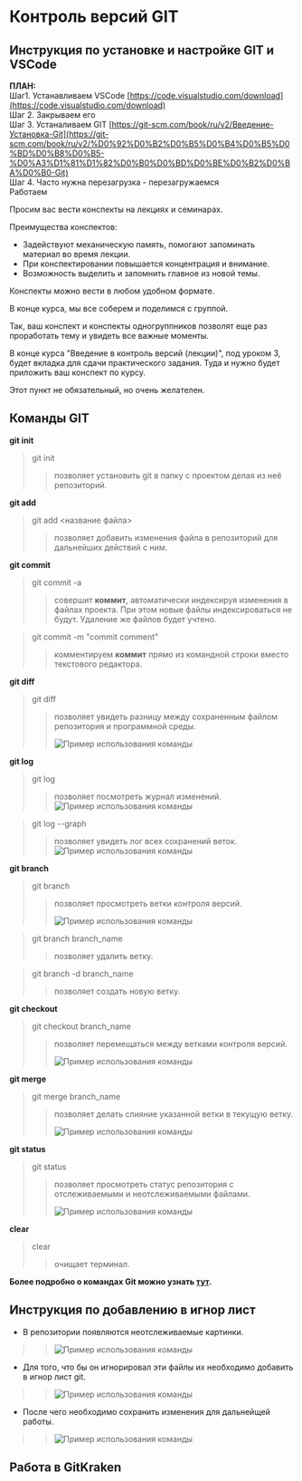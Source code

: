# Контроль версий GIT

## Инструкция по установке и настройке GIT и VSCode

**ПЛАН:**  
 Шаг1. Устанавливаем VSCode [https://code.visualstudio.com/download](https://code.visualstudio.com/download)  
 Шаг 2. Закрываем его  
 Шаг 3. Устаналиваем GIT [https://git-scm.com/book/ru/v2/Введение-Установка-Git](https://git-scm.com/book/ru/v2/%D0%92%D0%B2%D0%B5%D0%B4%D0%B5%D0%BD%D0%B8%D0%B5-%D0%A3%D1%81%D1%82%D0%B0%D0%BD%D0%BE%D0%B2%D0%BA%D0%B0-Git)  
 Шаг 4. Часто нужна перезагрузка - перезагружаемся  
 Работаем
 
 Просим вас вести конспекты на лекциях и семинарах.
 
 Преимущества конспектов:  
 - Задействуют механическую память, помогают запоминать материал во время лекции.  
 - При конспектировании повышается концентрация и внимание.  
 - Возможность выделить и запомнить главное из новой темы.
 
 Конспекты можно вести в любом удобном формате.
 
 В конце курса, мы все соберем и поделимся с группой.
 
 Так, ваш конспект и конспекты одногруппников позволят еще раз проработать тему и увидеть все важные моменты.
 
 В конце курса "Введение в контроль версий (лекции)", под уроком 3, будет вкладка для сдачи практического задания. Туда и нужно будет приложить ваш конспект по курсу.
 
 Этот пункт не обязательный, но очень желателен.

## Команды GIT

**git init**
>git init
>>позволяет установить git в папку с проектом делая из неё репозиторий.



**git add**
>git add <название файла>
>>позволяет добавить изменения файла в репозиторий для дальнейших действий с ним.


**git commit**
>git commit -a
>>совершит **коммит**, автоматически индексируя изменения в файлах проекта. При этом новые файлы индексироваться не будут. Удаление же файлов будет учтено.

>git commit -m "commit comment"
>>комментируем **коммит** прямо из командной строки вместо текстового редактора.

**git diff**
>git diff
>>позволяет увидеть разницу между сохраненным файлом репозитория и программной среды.
>>
>>![Пример использования команды](git_diff.png)

**git log**
>git log
>>позволяет посмотреть журнал изменений.
![Пример использования команды](https://sun9-west.userapi.com/sun9-68/s/v1/ig2/RQ12UzuNUHDMP6iS0N_fPktL7RVRsTWPNwnbXedpK-bOCiUxifOBFeonQOe3H9YM3amBpCJ8bm1Ydwgt6ohtCsnN.jpg?size=503x592&quality=96&type=album)

>git log --graph
>>позволяет увидеть лог всех сохранений веток.
![Пример использования команды](https://sun9-east.userapi.com/sun9-41/s/v1/ig2/CCax3PkRojovDjTUkeiQwtzuS1v1xA9szy9IGlkMCp_eGOffZVmpg4LOV4kdfNVZTRYccp5yYxZWngFOmShu5qXW.jpg?size=505x598&quality=96&type=album)

**git branch**
>git branch
>>позволяет просмотреть ветки контроля версий.
>>
>>![Пример использования команды](https://sun9-west.userapi.com/sun9-38/s/v1/ig2/a6JQBOA4QsnFELFLv81ZiSVia1U0c_Sn-JeWQTrtpASuLsy-yz9HPYmdTconY6yHcXLcdShKV37aXJejH4F9WxL1.jpg?size=387x74&quality=96&type=album)

>git branch branch_name
>>позволяет удалить ветку.

>git branch -d branch_name
>>позволяет создать новую ветку.

**git checkout**
>git checkout branch_name
>>позволяет перемещаться между ветками контроля версий.
>>
>>![Пример использования команды](https://sun9-west.userapi.com/sun9-70/s/v1/ig2/bLcvxzeaLMikeD5ccpS4H2xwfLp1FG5Yp5sKGXpm6o4HorYp4ok7Niq_rXNCVPVdH3DNRnweXjJ2q_UmQyDcJ_dj.jpg?size=485x41&quality=96&type=album)

**git merge**
>git merge branch_name
>>позволяет делать слияние указанной ветки в текущую ветку.
>>
>>![Пример использования команды](git_merge.jpg)

**git status**
>git status
>>позволяет просмотреть статус репозитория с отслеживаемыми и неотслеживаемыми файлами.
>>
>>![Пример использования команды](git_status.png)

**clear**
>clear
>>очищает терминал.

**Более подробно о командах Git можно узнать [тут](https://github.com/cyberspacedk/Git-commands).**

## Инструкция по добавлению в игнор лист

- В репозитории появляются неотслеживаемые картинки. 

>>![Пример использования команды](git_status_ignore.png)

- Для того, что бы он игнорировал эти файлы их необходимо добавить в игнор лист git.

>>![Пример использования команды](added_ignore.png)

- После чего необходимо сохранить изменения для дальнейщей работы.

>>![Пример использования команды](commit_ignore.png)

## Работа в GitKraken




